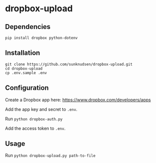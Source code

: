 # dropbox-upload

## Dependencies

```
pip install dropbox python-dotenv
```

## Installation

```
git clone https://github.com/sunknudsen/dropbox-upload.git
cd dropbox-upload
cp .env.sample .env
```

## Configuration

Create a Dropbox app here: https://www.dropbox.com/developers/apps

Add the app key and secret to `.env`.

Run `python dropbox-auth.py`

Add the access token to `.env`.

## Usage

Run `python dropbox-upload.py path-to-file`
